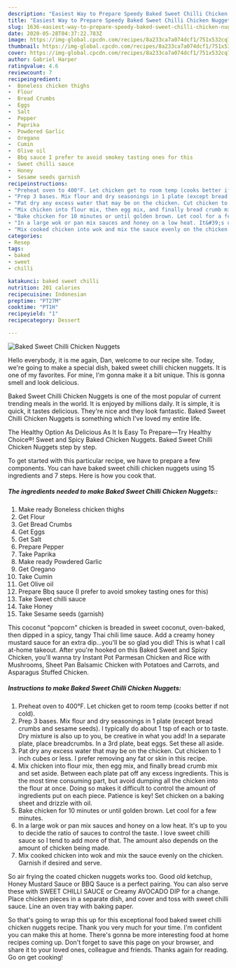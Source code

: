```yaml
---
description: "Easiest Way to Prepare Speedy Baked Sweet Chilli Chicken Nuggets"
title: "Easiest Way to Prepare Speedy Baked Sweet Chilli Chicken Nuggets"
slug: 1636-easiest-way-to-prepare-speedy-baked-sweet-chilli-chicken-nuggets
date: 2020-05-28T04:37:22.783Z
image: https://img-global.cpcdn.com/recipes/8a233ca7a074dcf1/751x532cq70/baked-sweet-chilli-chicken-nuggets-recipe-main-photo.jpg
thumbnail: https://img-global.cpcdn.com/recipes/8a233ca7a074dcf1/751x532cq70/baked-sweet-chilli-chicken-nuggets-recipe-main-photo.jpg
cover: https://img-global.cpcdn.com/recipes/8a233ca7a074dcf1/751x532cq70/baked-sweet-chilli-chicken-nuggets-recipe-main-photo.jpg
author: Gabriel Harper
ratingvalue: 4.6
reviewcount: 7
recipeingredient:
-  Boneless chicken thighs
-  Flour
-  Bread Crumbs
-  Eggs
-  Salt
-  Pepper
-  Paprika
-  Powdered Garlic
-  Oregano
-  Cumin
-  Olive oil
-  Bbq sauce I prefer to avoid smokey tasting ones for this
-  Sweet chilli sauce
-  Honey
-  Sesame seeds garnish
recipeinstructions:
- "Preheat oven to 400°F. Let chicken get to room temp (cooks better if not cold)."
- "Prep 3 bases. Mix flour and dry seasonings in 1 plate (except bread crumbs and sesame seeds). I typically do about 1 tsp of each or to taste. Dry mixture is also up to you, be creative in what you add! In a separate plate, place breadcrumbs. In a 3rd plate, beat eggs. Set these all aside."
- "Pat dry any excess water that may be on the chicken. Cut chicken to 1 inch cubes or less. I prefer removing any fat or skin in this recipe."
- "Mix chicken into flour mix, then egg mix, and finally bread crumb mix and set aside. Between each plate pat off any excess ingredients. This is the most time consuming part, but avoid dumping all the chicken into the flour at once. Doing so makes it difficult to control the amount of ingredients put on each piece. Patience is key! Set chicken on a baking sheet and drizzle with oil."
- "Bake chicken for 10 minutes or until golden brown. Let cool for a few minutes."
- "In a large wok or pan mix sauces and honey on a low heat. It&#39;s up to you to decide the ratio of sauces to control the taste. I love sweet chilli sauce so I tend to add more of that. The amount also depends on the amount of chicken being made."
- "Mix cooked chicken into wok and mix the sauce evenly on the chicken. Garnish if desired and serve."
categories:
- Resep
tags:
- baked
- sweet
- chilli

katakunci: baked sweet chilli
nutrition: 201 calories
recipecuisine: Indonesian
preptime: "PT27M"
cooktime: "PT1H"
recipeyield: "1"
recipecategory: Dessert

---
```



![Baked Sweet Chilli Chicken Nuggets](https://img-global.cpcdn.com/recipes/8a233ca7a074dcf1/751x532cq70/baked-sweet-chilli-chicken-nuggets-recipe-main-photo.jpg)

Hello everybody, it is me again, Dan, welcome to our recipe site. Today, we're going to make a special dish, baked sweet chilli chicken nuggets. It is one of my favorites. For mine, I'm gonna make it a bit unique. This is gonna smell and look delicious.

Baked Sweet Chilli Chicken Nuggets is one of the most popular of current trending meals in the world. It is enjoyed by millions daily. It is simple, it is quick, it tastes delicious. They're nice and they look fantastic. Baked Sweet Chilli Chicken Nuggets is something which I've loved my entire life.

The Healthy Option As Delicious As It Is Easy To Prepare—Try Healthy Choice®! Sweet and Spicy Baked Chicken Nuggets. Baked Sweet Chilli Chicken Nuggets step by step.


To get started with this particular recipe, we have to prepare a few components. You can have baked sweet chilli chicken nuggets using 15 ingredients and 7 steps. Here is how you cook that.

##### The ingredients needed to make Baked Sweet Chilli Chicken Nuggets::

1. Make ready  Boneless chicken thighs
1. Get  Flour
1. Get  Bread Crumbs
1. Get  Eggs
1. Get  Salt
1. Prepare  Pepper
1. Take  Paprika
1. Make ready  Powdered Garlic
1. Get  Oregano
1. Take  Cumin
1. Get  Olive oil
1. Prepare  Bbq sauce (I prefer to avoid smokey tasting ones for this)
1. Take  Sweet chilli sauce
1. Take  Honey
1. Take  Sesame seeds (garnish)


This coconut &#34;popcorn&#34; chicken is breaded in sweet coconut, oven-baked, then dipped in a spicy, tangy Thai chili lime sauce. Add a creamy honey mustard sauce for an extra dip…you&#39;ll be so glad you did! This is what I call at-home takeout. After you&#39;re hooked on this Baked Sweet and Spicy Chicken, you&#39;ll wanna try Instant Pot Parmesan Chicken and Rice with Mushrooms, Sheet Pan Balsamic Chicken with Potatoes and Carrots, and Asparagus Stuffed Chicken. 

##### Instructions to make Baked Sweet Chilli Chicken Nuggets:

1. Preheat oven to 400°F. Let chicken get to room temp (cooks better if not cold).
1. Prep 3 bases. Mix flour and dry seasonings in 1 plate (except bread crumbs and sesame seeds). I typically do about 1 tsp of each or to taste. Dry mixture is also up to you, be creative in what you add! In a separate plate, place breadcrumbs. In a 3rd plate, beat eggs. Set these all aside.
1. Pat dry any excess water that may be on the chicken. Cut chicken to 1 inch cubes or less. I prefer removing any fat or skin in this recipe.
1. Mix chicken into flour mix, then egg mix, and finally bread crumb mix and set aside. Between each plate pat off any excess ingredients. This is the most time consuming part, but avoid dumping all the chicken into the flour at once. Doing so makes it difficult to control the amount of ingredients put on each piece. Patience is key! Set chicken on a baking sheet and drizzle with oil.
1. Bake chicken for 10 minutes or until golden brown. Let cool for a few minutes.
1. In a large wok or pan mix sauces and honey on a low heat. It&#39;s up to you to decide the ratio of sauces to control the taste. I love sweet chilli sauce so I tend to add more of that. The amount also depends on the amount of chicken being made.
1. Mix cooked chicken into wok and mix the sauce evenly on the chicken. Garnish if desired and serve.


So air frying the coated chicken nuggets works too. Good old ketchup, Honey Mustard Sauce or BBQ Sauce is a perfect pairing. You can also serve these with SWEET CHILLI SAUCE or Creamy AVOCADO DIP for a change. Place chicken pieces in a separate dish, and cover and toss with sweet chilli sauce. Line an oven tray with baking paper. 

So that's going to wrap this up for this exceptional food baked sweet chilli chicken nuggets recipe. Thank you very much for your time. I'm confident you can make this at home. There's gonna be more interesting food at home recipes coming up. Don't forget to save this page on your browser, and share it to your loved ones, colleague and friends. Thanks again for reading. Go on get cooking!

